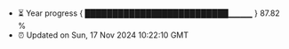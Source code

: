 - ⏳ Year progress { ██████████████████████████▁▁▁▁ } 87.82 %
- ⏰ Updated on Sun, 17 Nov 2024 10:22:10 GMT

